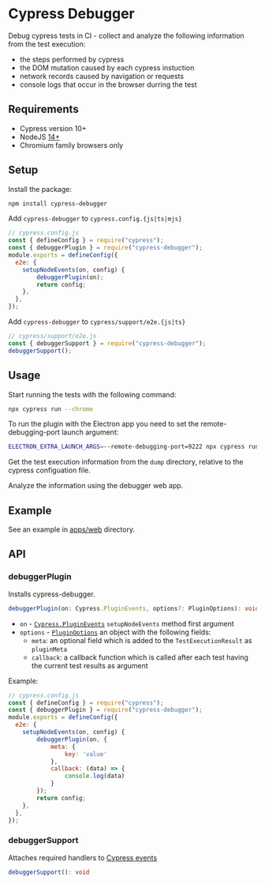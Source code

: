 # Cypress Debugger

Debug cypress tests in CI - collect and analyze the following information from the test execution: 
- the steps performed by cypress
- the DOM mutation caused by each cypress instuction
- network records caused by navigation or requests
- console logs that occur in the browser durring the test

## Requirements

- Cypress version 10+
- NodeJS [14+](https://docs.cypress.io/guides/getting-started/installing-cypress#:~:text=If%20you're%20using%20npm,Node.js%2014.x)
- Chromium family browsers only

## Setup

Install the package:

```sh
npm install cypress-debugger
```

Add `cypress-debugger` to `cypress.config.{js|ts|mjs}`

```js
// cypress.config.js
const { defineConfig } = require("cypress");
const { debuggerPlugin } = require("cypress-debugger");
module.exports = defineConfig({
  e2e: {
    setupNodeEvents(on, config) {
        debuggerPlugin(on);
        return config;
    },
  },
});
```

Add `cypress-debugger` to `cypress/support/e2e.{js|ts}`

```js
// cypress/support/e2e.js
const { debuggerSupport } = require("cypress-debugger");
debuggerSupport();
```

## Usage

Start running the tests with the following command:
```sh
npx cypress run --chrome
```

To run the plugin with the Electron app you need to set the remote-debugging-port launch argument: 

```sh
ELECTRON_EXTRA_LAUNCH_ARGS=--remote-debugging-port=9222 npx cypress run --browser electron
```

Get the test execution information from the `dump` directory, relative to the cypress configuation file.

Analyze the information using the debugger web app.

## Example

See an example in [apps/web](https://github.com/currents-dev/cypress-debugger//blob/main/apps/web) directory.

## API

### debuggerPlugin

Installs cypress-debugger.

```ts
debuggerPlugin(on: Cypress.PluginEvents, options?: PluginOptions): void
```

- `on` - [`Cypress.PluginEvents`](https://docs.cypress.io/guides/tooling/plugins-guide) `setupNodeEvents` method first argument
- `options` - [`PluginOptions`](./packages/plugin/src/types.ts) an object with the following fields:
  - `meta`: an optional field which is added to the `TestExecutionResult` as `pluginMeta`
  - `callback`: a callback function which is called after each test having the current test results as argument

Example:

```js
// cypress.config.js
const { defineConfig } = require("cypress");
const { debuggerPlugin } = require("cypress-debugger");
module.exports = defineConfig({
  e2e: {
    setupNodeEvents(on, config) {
        debuggerPlugin(on, {
            meta: {
                key: 'value'
            },
            callback: (data) => {
                console.log(data)
            }
        });
        return config;
    },
  },
});
```

### debuggerSupport

Attaches required handlers to [Cypress events](https://docs.cypress.io/api/cypress-api/catalog-of-events)

```ts
debuggerSupport(): void
```
